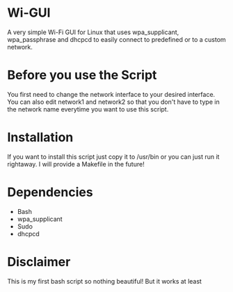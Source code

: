 # Wi-GUI
A very simple Wi-Fi GUI for Linux that uses wpa_supplicant, wpa_passphrase and dhcpcd to
easily connect to predefined or to a custom network.

# Before you use the Script
You first need to change the network interface to your desired interface.
You can also edit network1 and network2 so that you don't have to type
in the network name everytime you want to use this script.

# Installation
If you want to install this script just copy it to /usr/bin or you can
just run it rightaway.
I will provide a Makefile in the future!

# Dependencies
- Bash
- wpa_supplicant
- Sudo
- dhcpcd

# Disclaimer
This is my first bash script so nothing beautiful! But it works at least
